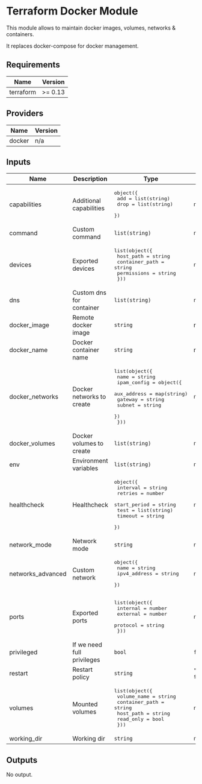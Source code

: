 # Terraform Docker Module

This module allows to maintain docker images, volumes, networks
& containers.

It replaces docker-compose for docker management.

## Requirements

| Name | Version |
|------|---------|
| terraform | >= 0.13 |

## Providers

| Name | Version |
|------|---------|
| docker | n/a |

## Inputs

| Name | Description | Type | Default | Required |
|------|-------------|------|---------|:--------:|
| capabilities | Additional capabilities | <pre>object({<br>    add  = list(string)<br>    drop = list(string)<br>  })</pre> | `null` | no |
| command | Custom command | `list(string)` | `null` | no |
| devices | Exported devices | <pre>list(object({<br>    host_path      = string<br>    container_path = string<br>    permissions    = string<br>  }))</pre> | `null` | no |
| dns | Custom dns for container | `list(string)` | `null` | no |
| docker\_image | Remote docker image | `string` | n/a | yes |
| docker\_name | Docker container name | `string` | n/a | yes |
| docker\_networks | Docker networks to create | <pre>list(object({<br>    name = string<br>    ipam_config = object({<br>      aux_address = map(string)<br>      gateway     = string<br>      subnet      = string<br>    })<br>  }))</pre> | `null` | no |
| docker\_volumes | Docker volumes to create | `list(string)` | `null` | no |
| env | Environment variables | `list(string)` | `null` | no |
| healthcheck | Healthcheck | <pre>object({<br>    interval     = string<br>    retries      = number<br>    start_period = string<br>    test         = list(string)<br>    timeout      = string<br>  })</pre> | `null` | no |
| network\_mode | Network mode | `string` | `null` | no |
| networks\_advanced | Custom network | <pre>object({<br>    name         = string<br>    ipv4_address = string<br>  })</pre> | `null` | no |
| ports | Exported ports | <pre>list(object({<br>    internal = number<br>    external = number<br>    protocol = string<br>  }))</pre> | `null` | no |
| privileged | If we need full privileges | `bool` | `false` | no |
| restart | Restart policy | `string` | `"unless-stopped"` | no |
| volumes | Mounted volumes | <pre>list(object({<br>    volume_name    = string<br>    container_path = string<br>    host_path      = string<br>    read_only      = bool<br>  }))</pre> | `null` | no |
| working\_dir | Working dir | `string` | `null` | no |

## Outputs

No output.
